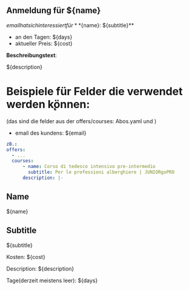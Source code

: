 Anmeldung für ${name}
--------

${email} hat sich interessiert für **${name}: ${subtitle}**

- an den Tagen: ${days}
- aktueller Preis: ${cost}

**Beschreibungstext**:

${description}


Beispiele für Felder die verwendet werden k̨önnen:
===================================================

(das sind die felder aus der offers/courses: Abos.yaml und )
+ email des kundens: ${email}

```yaml
zB.:
offers:
  - ...
  courses:
      - name: Corso di tedesco intensivo pre-intermedio
        subtitle: Per le professioni alberghiere | JUNIORgoPRO
      description: |-
```

Name
----

  ${name} 

Subtitle
----
  ${subtitle}



Kosten: ${cost}

Description:
${description}



Tage(derzeit meistens leer): ${days}


